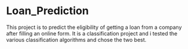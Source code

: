 # Loan_Prediction
This project is to predict the eligibility of getting a loan from a company after filling an online form. It is a classification project and i tested the various classification algorithms and chose the two best.
